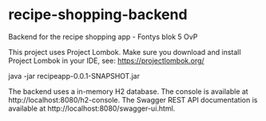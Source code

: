 # recipe-shopping-backend
Backend for the recipe shopping app - Fontys blok 5 OvP

This project uses Project Lombok. Make sure you download and install Project Lombok in your IDE, see: https://projectlombok.org/


java -jar recipeapp-0.0.1-SNAPSHOT.jar

The backend uses a in-memory H2 database. The console is available at http://localhost:8080/h2-console.
The Swagger REST API documentation is available at http://localhost:8080/swagger-ui.html.

